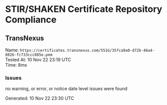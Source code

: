 # STIR/SHAKEN Certificate Repository Compliance

## TransNexus

Name: `https://certificates.transnexus.com/551G/35fca9a0-d72b-46a4-8026-fc733ccc885e.pem`\
Tested At: 10 Nov 22 23:19 UTC\
Time: 8ms

### Issues

no warning, or error, or notice date level issues were found

Generated: 10 Nov 22 23:30 UTC